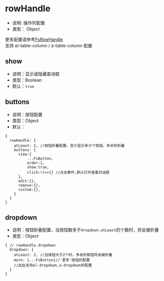 # rowHandle
* 说明: 操作列配置
* 类型： Object

更多配置请参考[FsRowHandle](../components/crud/crud/fs-row-handle.md)    
支持 el-table-column / a-table-column 配置
## show
* 说明：显示或隐藏查询框
* 类型：Boolean
* 默认：`true`

## buttons
* 说明：按钮配置
* 类型：Object
* 默认：
```json5
{
  rowHandle: {
    atLeast: 2, //按钮折叠配置，至少显示多少个按钮，多余的折叠
    buttons: {
      view:{
          ...FsButton,
          order:1,
          show:true,
          click:()=>{} //点击事件,默认打开查看对话框
      },
      edit:{},
      remove:{},
      custom:{},
    }
  }
}
```

## dropdown
* 说明：按钮折叠配置，当按钮数多于`dropdown.atLeast`的个数时，将会被折叠
* 类型：Object
```json5
{ // rowHandle.dropdown
  dropdown: {
    atLeast: 2, //当按钮大于2个时，多余的按钮将会被折叠
    more: {...FsButton}//'更多'按钮的配置
    //此处支持el-dropdown,a-dropdown的配置
  }
}
```
